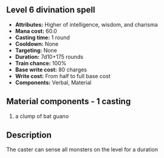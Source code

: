 ## Level 6 divination spell
- **Attributes:** Higher of intelligence, wisdom, and charisma
- **Mana cost:** 60.0
- **Casting time:** 1 round
- **Cooldown:** None
- **Targeting:** None
- **Duration:** 7d10+175 rounds
- **Train chance:** 100%
- **Base write cost:** 80 charges
- **Write cost:** From half to full base cost
- **Components:** Verbal, Material
## Material components - 1 casting
1. a clump of bat guano
## Description
The caster can sense all monsters on the level for a duration
